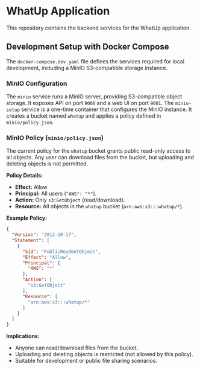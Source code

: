 
# WhatUp Application

This repository contains the backend services for the WhatUp application.

## Development Setup with Docker Compose

The `docker-compose.dev.yaml` file defines the services required for local development, including a MinIO S3-compatible storage instance.

### MinIO Configuration

The `minio` service runs a MinIO server, providing S3-compatible object storage. It exposes API on port `9000` and a web UI on port `9001`.
The `minio-setup` service is a one-time container that configures the MinIO instance. It creates a bucket named `whatup` and applies a policy defined in `minio/policy.json`.

### MinIO Policy (`minio/policy.json`)

The current policy for the `whatup` bucket grants public read-only access to all objects. Any user can download files from the bucket, but uploading and deleting objects is not permitted.

**Policy Details:**
- **Effect:** Allow
- **Principal:** All users (`"AWS": "*"`).
- **Action:** Only `s3:GetObject` (read/download).
- **Resource:** All objects in the `whatup` bucket (`arn:aws:s3:::whatup/*`).

**Example Policy:**
```json
{
  "Version": "2012-10-17",
  "Statement": [
    {
      "Sid": "PublicReadGetObject",
      "Effect": "Allow",
      "Principal": {
        "AWS": "*"
      },
      "Action": [
        "s3:GetObject"
      ],
      "Resource": [
        "arn:aws:s3:::whatup/*"
      ]
    }
  ]
}
```

**Implications:**
- Anyone can read/download files from the bucket.
- Uploading and deleting objects is restricted (not allowed by this policy).
- Suitable for development or public file sharing scenarios.
